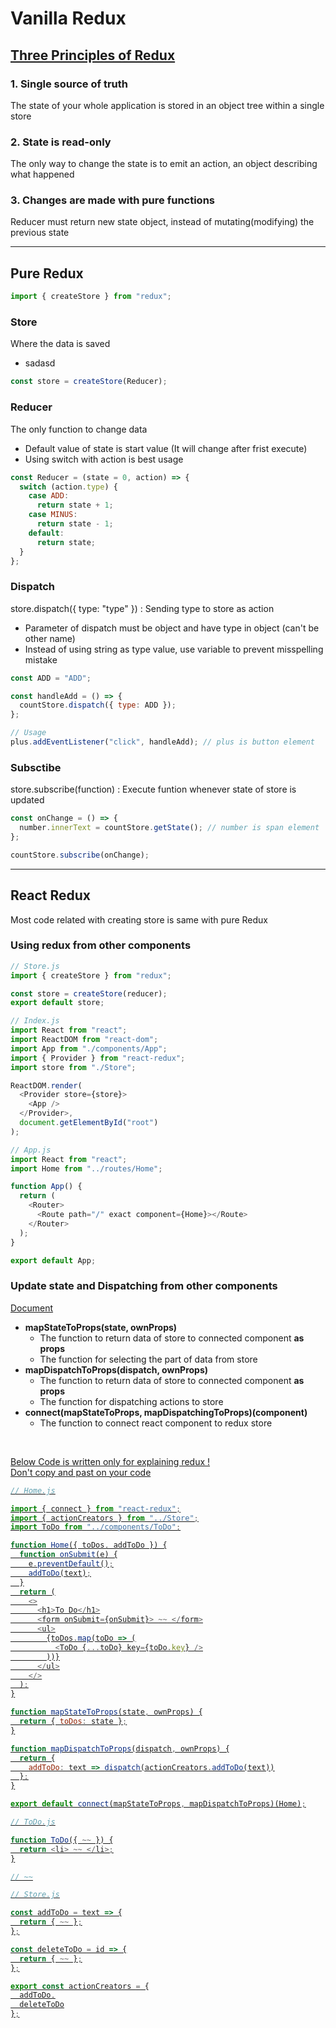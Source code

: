 # Vanilla Redux

## [Three Principles of Redux](https://redux.js.org/introduction/three-principles/)

### 1. Single source of truth

The state of your whole application is stored in an object tree within a single store

### 2. State is read-only

The only way to change the state is to emit an action, an object describing what happened

### 3. Changes are made with pure functions

Reducer must return new state object, instead of mutating(modifying) the previous state

---

## Pure Redux

```js
import { createStore } from "redux";
```

### Store

Where the data is saved

- sadasd

```js
const store = createStore(Reducer);
```

### Reducer

The only function to change data

- Default value of state is start value (It will change after frist execute)
- Using switch with action is best usage

```js
const Reducer = (state = 0, action) => {
  switch (action.type) {
    case ADD:
      return state + 1;
    case MINUS:
      return state - 1;
    default:
      return state;
  }
};
```

### Dispatch

store.dispatch({ type: "type" }) : Sending type to store as action

- Parameter of dispatch must be object and have type in object (can't be other name)
- Instead of using string as type value, use variable to prevent misspelling mistake

```js
const ADD = "ADD";

const handleAdd = () => {
  countStore.dispatch({ type: ADD });
};

// Usage
plus.addEventListener("click", handleAdd); // plus is button element
```

### Subsctibe

store.subscribe(function) : Execute funtion whenever state of store is updated

```js
const onChange = () => {
  number.innerText = countStore.getState(); // number is span element
};

countStore.subscribe(onChange);
```

---

## React Redux

Most code related with creating store is same with pure Redux

### Using redux from other components

```js
// Store.js
import { createStore } from "redux";

const store = createStore(reducer);
export default store;
```

```js
// Index.js
import React from "react";
import ReactDOM from "react-dom";
import App from "./components/App";
import { Provider } from "react-redux";
import store from "./Store";

ReactDOM.render(
  <Provider store={store}>
    <App />
  </Provider>,
  document.getElementById("root")
);

// App.js
import React from "react";
import Home from "../routes/Home";

function App() {
  return (
    <Router>
      <Route path="/" exact component={Home}></Route>
    </Router>
  );
}

export default App;
```

### Update state and Dispatching from other components

[Document](https://react-redux.js.org/using-react-redux/connect-mapstate)

- **mapStateToProps(state, ownProps)**
  - The function to return data of store to connected component **as props**
  - The function for selecting the part of data from store
- **mapDispatchToProps(dispatch, ownProps)**
  - The function to return data of store to connected component **as props**
  - The function for dispatching actions to store
- **connect(mapStateToProps, mapDispatchingToProps)(component)**
  - The function to connect react component to redux store

<br>

<U> Below Code is written only for explaining redux ! <br>
Don't copy and past on your code <U/>

```js
// Home.js

import { connect } from "react-redux";
import { actionCreators } from "../Store";
import ToDo from "../components/ToDo";

function Home({ toDos, addToDo }) {
  function onSubmit(e) {
    e.preventDefault();
    addToDo(text);
  }
  return (
    <>
      <h1>To Do</h1>
      <form onSubmit={onSubmit}> ~~ </form>
      <ul>
        {toDos.map(toDo => (
          <ToDo {...toDo} key={toDo.key} />
        ))}
      </ul>
    </>
  );
}

function mapStateToProps(state, ownProps) {
  return { toDos: state };
}

function mapDispatchToProps(dispatch, ownProps) {
  return {
    addToDo: text => dispatch(actionCreators.addToDo(text))
  };
}

export default connect(mapStateToProps, mapDispatchToProps)(Home);
```

```js
// ToDo.js

function ToDo({ ~~ }) {
  return <li> ~~ </li>;
}

// ~~
```

```js
// Store.js

const addToDo = text => {
  return { ~~ };
};

const deleteToDo = id => {
  return { ~~ };
};

export const actionCreators = {
  addToDo,
  deleteToDo
};
```
